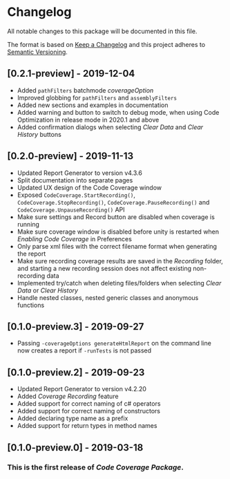 # Changelog
All notable changes to this package will be documented in this file.

The format is based on [Keep a Changelog](http://keepachangelog.com/en/1.0.0/)
and this project adheres to [Semantic Versioning](http://semver.org/spec/v2.0.0.html).

## [0.2.1-preview] - 2019-12-04
- Added `pathFilters` batchmode *coverageOption*
- Improved globbing for `pathFilters` and `assemblyFilters`
- Added new sections and examples in documentation
- Added warning and button to switch to debug mode, when using Code Optimization in release mode in 2020.1 and above
- Added confirmation dialogs when selecting *Clear Data* and *Clear History* buttons

## [0.2.0-preview] - 2019-11-13
- Updated Report Generator to version v4.3.6
- Split documentation into separate pages
- Updated UX design of the Code Coverage window
- Exposed `CodeCoverage.StartRecording()`, `CodeCoverage.StopRecording()`, `CodeCoverage.PauseRecording()` and `CodeCoverage.UnpauseRecording()` API
- Make sure settings and Record button are disabled when coverage is running
- Make sure coverage window is disabled before unity is restarted when *Enabling Code Coverage* in Preferences
- Only parse xml files with the correct filename format when generating the report
- Make sure recording coverage results are saved in the *Recording* folder, and starting a new recording session does not affect existing non-recording data
- Implemented try/catch when deleting files/folders when selecting *Clear Data* or *Clear History*
- Handle nested classes, nested generic classes and anonymous functions

## [0.1.0-preview.3] - 2019-09-27
- Passing `-coverageOptions generateHtmlReport` on the command line now creates a report if `-runTests` is not passed

## [0.1.0-preview.2] - 2019-09-23
- Updated Report Generator to version v4.2.20
- Added *Coverage Recording* feature
- Added support for correct naming of c# operators
- Added support for correct naming of constructors
- Added declaring type name as a prefix
- Added support for return types in method names

## [0.1.0-preview.0] - 2019-03-18

### This is the first release of *Code Coverage Package*.

